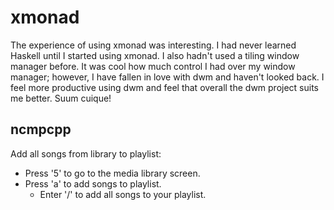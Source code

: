 xmonad
======

The experience of using xmonad was interesting. I had never learned Haskell until I started using xmonad. I also hadn't used a tiling window manager before. It was cool how much control I had over my window manager; however, I have fallen in love with dwm and haven't looked back. I feel more productive using dwm and feel that overall the dwm project suits me better. Suum cuique!

ncmpcpp
-------
Add all songs from library to playlist:
* Press '5' to go to the media library screen.
* Press 'a' to add songs to playlist.
    * Enter '/' to add all songs to your playlist.
